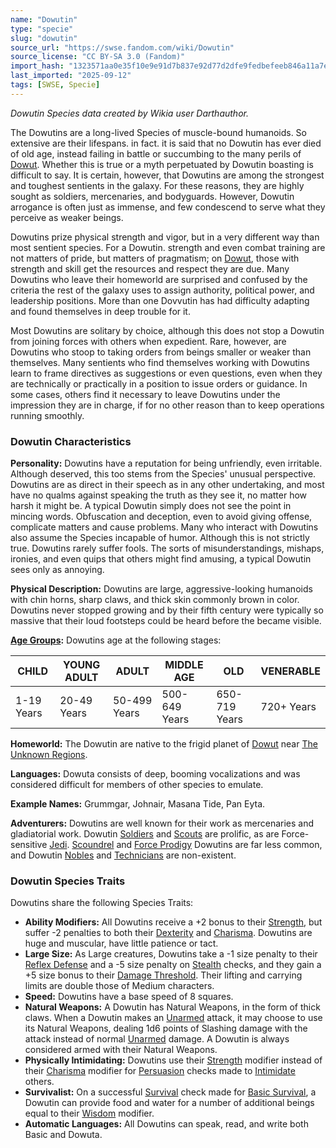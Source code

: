 ```yaml
---
name: "Dowutin"
type: "specie"
slug: "dowutin"
source_url: "https://swse.fandom.com/wiki/Dowutin"
source_license: "CC BY-SA 3.0 (Fandom)"
import_hash: "1323571aa0e35f10e9e91d7b837e92d77d2dfe9fedbefeeb846a11a7e45675a1"
last_imported: "2025-09-12"
tags: [SWSE, Specie]
---
```

*Dowutin Species data created by Wikia user Darthauthor.*

The Dowutins are a long-lived Species of muscle-bound humanoids. So extensive are their lifespans. in fact. it is said that no Dowutin has ever died of old age, instead failing in battle or succumbing to the many perils of [Dowut](https://swse.fandom.com/wiki/Dowut). Whether this is true or a myth perpetuated by Dowutin boasting is difficult to say. It is certain, however, that Dowutins are among the strongest and toughest sentients in the galaxy. For these reasons, they are highly sought as soldiers, mercenaries, and bodyguards. However, Dowutin arrogance is often just as immense, and few condescend to serve what they perceive as weaker beings.

Dowutins prize physical strength and vigor, but in a very different way than most sentient species. For a Dowutin. strength and even combat training are not matters of pride, but matters of pragmatism; on [Dowut](https://swse.fandom.com/wiki/Dowut), those with strength and skill get the resources and respect they are due. Many Dowutins who leave their homeworld are surprised and confused by the criteria the rest of the galaxy uses to assign authority, political power, and leadership positions. More than one Dovvutin has had difficulty adapting and found themselves in deep trouble for it.

Most Dowutins are solitary by choice, although this does not stop a Dowutin from joining forces with others when expedient. Rare, however, are Dowutins who stoop to taking orders from beings smaller or weaker than themselves. Many sentients who find themselves working with Dowutins learn to frame directives as suggestions or even questions, even when they are technically or practically in a position to issue orders or guidance. In some cases, others find it necessary to leave Dowutins under the impression they are in charge, if for no other reason than to keep operations running smoothly.

### Dowutin Characteristics
**Personality:** Dowutins have a reputation for being unfriendly, even irritable. Although deserved, this too stems from the Species' unusual perspective. Dowutins are as direct in their speech as in any other undertaking, and most have no qualms against speaking the truth as they see it, no matter how harsh it might be. A typical Dowutin simply does not see the point in mincing words. Obfuscation and deception, even to avoid giving offense, complicate matters and cause problems. Many who interact with Dowutins also assume the Species incapable of humor. Although this is not strictly true. Dowutins rarely suffer fools. The sorts of misunderstandings, mishaps, ironies, and even quips that others might find amusing, a typical Dowutin sees only as annoying.

**Physical Description:** Dowutins are large, aggressive-looking humanoids with chin horns, sharp claws, and thick skin commonly brown in color. Dowutins never stopped growing and by their fifth century were typically so massive that their loud footsteps could be heard before the became visible.

**[Age Groups](https://swse.fandom.com/wiki/Age_Groups):** Dowutins age at the following stages:

| CHILD | YOUNG ADULT | ADULT | MIDDLE AGE | OLD | VENERABLE |
| --- | --- | --- | --- | --- | --- |
| 1-19 Years | 20-49 Years | 50-499 Years | 500-649 Years | 650-719 Years | 720+ Years |

**Homeworld:** The Dowutin are native to the frigid planet of [Dowut](https://swse.fandom.com/wiki/Dowut) near [The Unknown Regions](https://swse.fandom.com/wiki/The_Unknown_Regions).

**Languages:** Dowuta consists of deep, booming vocalizations and was considered difficult for members of other species to emulate.

**Example Names:** Grummgar, Johnair, Masana Tide, Pan Eyta.

**Adventurers:** Dowutins are well known for their work as mercenaries and gladiatorial work. Dowutin [Soldiers](https://swse.fandom.com/wiki/Soldiers) and [Scouts](https://swse.fandom.com/wiki/Scouts) are prolific, as are Force-sensitive [Jedi](https://swse.fandom.com/wiki/Jedi). [Scoundrel](https://swse.fandom.com/wiki/Scoundrel) and [Force Prodigy](https://swse.fandom.com/wiki/Force_Prodigy) Dowutins are far less common, and Dowutin [Nobles](https://swse.fandom.com/wiki/Nobles) and [Technicians](https://swse.fandom.com/wiki/Technicians) are non-existent.
### Dowutin Species Traits
Dowutins share the following Species Traits:

- **Ability Modifiers:** All Dowutins receive a +2 bonus to their [Strength](https://swse.fandom.com/wiki/Strength), but suffer -2 penalties to both their [Dexterity](https://swse.fandom.com/wiki/Dexterity) and [Charisma](https://swse.fandom.com/wiki/Charisma). Dowutins are huge and muscular, have little patience or tact.
- **Large Size:** As Large creatures, Dowutins take a -1 size penalty to their [Reflex Defense](https://swse.fandom.com/wiki/Reflex_Defense) and a -5 size penalty on [Stealth](https://swse.fandom.com/wiki/Stealth) checks, and they gain a +5 size bonus to their [Damage Threshold](https://swse.fandom.com/wiki/Damage_Threshold). Their lifting and carrying limits are double those of Medium characters.
- **Speed:** Dowutins have a base speed of 8 squares.
- **Natural Weapons:** A Dowutin has Natural Weapons, in the form of thick claws. When a Dowutin makes an [Unarmed](https://swse.fandom.com/wiki/Unarmed) attack, it may choose to use its Natural Weapons, dealing 1d6 points of Slashing damage with the attack instead of normal [Unarmed](https://swse.fandom.com/wiki/Unarmed) damage. A Dowutin is always considered armed with their Natural Weapons.
- **Physically Intimidating:** Dowutins use their [Strength](https://swse.fandom.com/wiki/Strength) modifier instead of their [Charisma](https://swse.fandom.com/wiki/Charisma) modifier for [Persuasion](https://swse.fandom.com/wiki/Persuasion) checks made to [Intimidate](https://swse.fandom.com/wiki/Intimidate) others.
- **Survivalist:** On a successful [Survival](https://swse.fandom.com/wiki/Survival) check made for [Basic Survival](https://swse.fandom.com/wiki/Basic_Survival), a Dowutin can provide food and water for a number of additional beings equal to their [Wisdom](https://swse.fandom.com/wiki/Wisdom) modifier.
- **Automatic Languages:** All Dowutins can speak, read, and write both Basic and Dowuta.